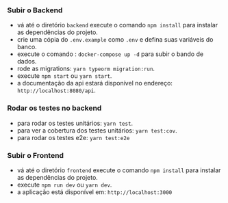 ### Subir o Backend

- vá até o diretório `backend` execute o comando `npm install` para instalar as dependências do projeto.
- crie uma cópia do `.env.example` como `.env` e defina suas variáveis do banco.
- execute o comando : `docker-compose up -d` para subir o bando de dados.
- rode as migrations: `yarn typeorm migration:run`.
- execute `npm start` ou `yarn start`.
- a documentação da api estará disponível no endereço: `http://localhost:8080/api`. 


### Rodar os testes no backend
- para rodar os testes unitários: `yarn test`.
- para ver a cobertura dos testes unitários: `yarn test:cov`.
- para rodar os testes e2e: `yarn test:e2e`



### Subir o Frontend

- vá até o diretório `frontend` execute o comando `npm install` para instalar as dependências do projeto.
- execute `npm run dev` ou `yarn dev`.
- a aplicação está disponível em: `http://localhost:3000`